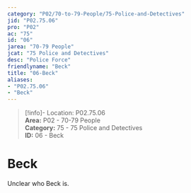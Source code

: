 ```yaml
---  
category: "P02/70-to-79-People/75-Police-and-Detectives"  
jid: "P02.75.06"  
pro: "P02"  
ac: "75"  
id: "06"  
jarea: "70-79 People"  
jcat: "75 Police and Detectives"  
desc: "Police Force"  
friendlyname: "Beck"  
title: "06-Beck"  
aliases:   
- "P02.75.06"  
- "Beck"  
---  
```

>[!info]- Location: P02.75.06  
>**Area:** P02 - 70-79 People  
>**Category:** 75 - 75 Police and Detectives  
>**ID:** 06 - Beck  
  
# Beck  
  
Unclear who Beck is.  
